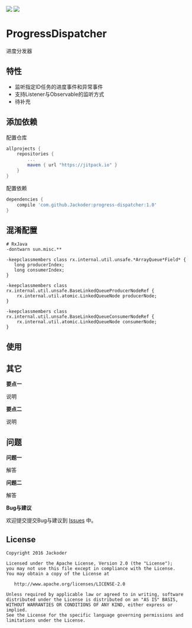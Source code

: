 [![](https://jitpack.io/v/Jackoder/progress-dispatcher.svg)](https://jitpack.io/#Jackoder/progress-dispatcher)
[![](https://travis-ci.org/Jackoder/progress-dispatcher.svg?branch=master)](https://travis-ci.org/Jackoder/progress-dispatcher.svg?branch=master)

# ProgressDispatcher
进度分发器

特性
-------

* 监听指定ID任务的进度事件和异常事件
* 支持Listener与Observable的监听方式
* 待补充

添加依赖
-------
 
配置仓库
```gradle
allprojects {
    repositories {
        ...
        maven { url "https://jitpack.io" }
    }
}
```

配置依赖
```gradle
dependencies {
    compile 'com.github.Jackoder:progress-dispatcher:1.0'
}
```

混淆配置
-------

```proguard
# RxJava
-dontwarn sun.misc.**

-keepclassmembers class rx.internal.util.unsafe.*ArrayQueue*Field* {
   long producerIndex;
   long consumerIndex;
}

-keepclassmembers class rx.internal.util.unsafe.BaseLinkedQueueProducerNodeRef {
    rx.internal.util.atomic.LinkedQueueNode producerNode;
}

-keepclassmembers class rx.internal.util.unsafe.BaseLinkedQueueConsumerNodeRef {
    rx.internal.util.atomic.LinkedQueueNode consumerNode;
}
```

使用
-------

其它
-------

**要点一**

说明

**要点二**

说明

问题
-------

**问题一**

解答

**问题二**

解答

**Bug与建议**

欢迎提交提交Bug与建议到 [Issues](https://github.com/Jackoder/ProjectTemplate/issues) 中。

License
-------

    Copyright 2016 Jackoder

    Licensed under the Apache License, Version 2.0 (the "License");
    you may not use this file except in compliance with the License.
    You may obtain a copy of the License at

       http://www.apache.org/licenses/LICENSE-2.0

    Unless required by applicable law or agreed to in writing, software
    distributed under the License is distributed on an "AS IS" BASIS,
    WITHOUT WARRANTIES OR CONDITIONS OF ANY KIND, either express or implied.
    See the License for the specific language governing permissions and
    limitations under the License.
